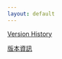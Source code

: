 ```yaml
---
layout: default
---
```


[Version History](./version_history.html)

[版本資訊](./version_history_zh_tw.html)